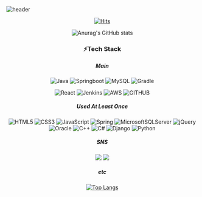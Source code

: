 ![header](https://capsule-render.vercel.app/api?type=Waving&color=0:96deda,100:50c9c3&height=250&section=header&text=%20Yukyung%20Github&fontSize=60)
<div align=center>

[![Hits](https://hits.seeyoufarm.com/api/count/incr/badge.svg?url=https%3A%2F%2Fgithub.com%2Fshin-6-0%2Fhit-counter&count_bg=%23393938&title_bg=%2350C9C3&icon=&icon_color=%23E7E7E7&title=hits&edge_flat=false)](https://github.com/shin-6-0)


![Anurag's GitHub stats](https://github-readme-stats.vercel.app/api?username=shin-6-0&show_icons=true&theme=vue)

### ⚡Tech Stack
##### Main
![Java](https://img.shields.io/badge/java-%23ED8B00.svg?style=for-the-badge&logo=java&logoColor=white) ![Springboot](https://img.shields.io/badge/springboot-%236DB33F.svg?style=for-the-badge&logo=spring&logoColor=white) ![MySQL](https://img.shields.io/badge/mysql-%2300f.svg?style=for-the-badge&logo=mysql&logoColor=white) ![Gradle](https://img.shields.io/badge/Gradle-02303A.svg?style=for-the-badge&logo=Gradle&logoColor=white)

![React](https://img.shields.io/badge/react-61DAFB?style=for-the-badge&logo=react&logoColor=black)
![Jenkins](https://img.shields.io/badge/jenkins-%232C5263.svg?style=for-the-badge&logo=jenkins&logoColor=white)   ![AWS](https://img.shields.io/badge/amazonaws-232F3E?style=for-the-badge&logo=amazonaws&logoColor=white") ![GITHUB](https://img.shields.io/badge/git-F05032?style=for-the-badge&logo=git&logoColor=white)



##### Used At Least Once
![HTML5](https://img.shields.io/badge/html5-%23E34F26.svg?style=for-the-badge&logo=html5&logoColor=white) ![CSS3](https://img.shields.io/badge/css3-%231572B6.svg?style=for-the-badge&logo=css3&logoColor=white) ![JavaScript](https://img.shields.io/badge/javascript-%23323330.svg?style=for-the-badge&logo=javascript&logoColor=%23F7DF1E)  ![Spring](https://img.shields.io/badge/spring-%236DB33F.svg?style=for-the-badge&logo=spring&logoColor=white) ![MicrosoftSQLServer](https://img.shields.io/badge/MSSQL-CC2927?style=for-the-badge&logo=microsoft%20sql%20server&logoColor=white) ![jQuery](https://img.shields.io/badge/jquery-%230769AD.svg?style=for-the-badge&logo=jquery&logoColor=white)
![Oracle](https://img.shields.io/badge/Oracle-F80000?style=for-the-badge&logo=oracle&logoColor=white) ![C++](https://img.shields.io/badge/c++-%2300599C.svg?style=for-the-badge&logo=c%2B%2B&logoColor=white) ![C#](https://img.shields.io/badge/c%23-%23239120.svg?style=for-the-badge&logo=c-sharp&logoColor=white) ![Django](https://img.shields.io/badge/django-%23092E20.svg?style=for-the-badge&logo=django&logoColor=white) ![Python](https://img.shields.io/badge/python-3670A0?style=for-the-badge&logo=python&logoColor=ffdd54)

##### SNS
<a href="https://cheerup313.tistory.com/" target="_blank"><img src="https://img.shields.io/badge/Blog-lightgray?style=flat-square&logo=GitHub Sponsors&logoColor=white&link=https://cheerup313.tistory.com/"/></a>
<a href="mailto:cheerup313@naver.com"><img src="https://img.shields.io/badge/Email-success?style=flat-square&logo=Naver&logoColor=white&link=mailto:cheerup313@naver.com"/></a>

##### etc
[![Top Langs](https://github-readme-stats.vercel.app/api/top-langs/?username=shin-6-0&layout=compact)](https://github.com/shin-6-0/github-readme-stats)
</div>
